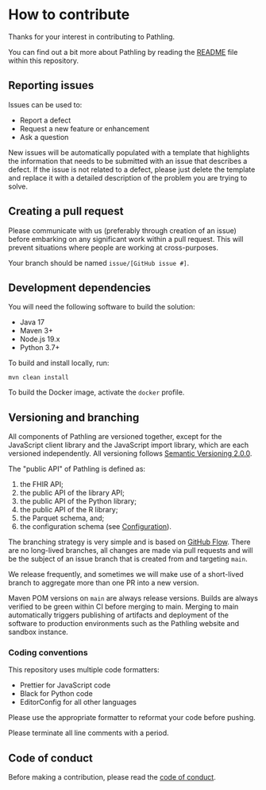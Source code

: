 # How to contribute

Thanks for your interest in contributing to Pathling.

You can find out a bit more about Pathling by reading the [README](README.md)
file within this repository.

## Reporting issues

Issues can be used to:

* Report a defect
* Request a new feature or enhancement
* Ask a question

New issues will be automatically populated with a template that highlights the
information that needs to be submitted with an issue that describes a defect. If
the issue is not related to a defect, please just delete the template and
replace it with a detailed description of the problem you are trying to solve.

## Creating a pull request

Please communicate with us (preferably through creation of an issue) before
embarking on any significant work within a pull request. This will prevent
situations where people are working at cross-purposes.

Your branch should be named `issue/[GitHub issue #]`.

## Development dependencies

You will need the following software to build the solution:

* Java 17
* Maven 3+
* Node.js 19.x
* Python 3.7+

To build and install locally, run:

```
mvn clean install
```

To build the Docker image, activate the `docker` profile.

## Versioning and branching

All components of Pathling are versioned together, except for the JavaScript
client library and the JavaScript import library, which are each versioned
independently. All versioning
follows [Semantic Versioning 2.0.0](https://semver.org/spec/v2.0.0.html).

The "public API" of Pathling is defined as:

1. the FHIR API;
2. the public API of the library API;
3. the public API of the Python library;
3. the public API of the R library;
4. the Parquet schema, and;
5. the configuration schema (see
   [Configuration](https://pathling.csiro.au/docs/configuration.html)).

The branching strategy is very simple and is based on
[GitHub Flow](https://guides.github.com/introduction/flow/). There are no
long-lived branches, all changes are made via pull requests and will be the
subject of an issue branch that is created from and targeting `main`.

We release frequently, and sometimes we will make use of a short-lived branch to
aggregate more than one PR into a new version.

Maven POM versions on `main` are always release versions. Builds are always
verified to be green within CI before merging to main. Merging to main
automatically triggers publishing of artifacts and deployment of the software to
production environments such as the Pathling website and sandbox instance.

### Coding conventions

This repository uses multiple code formatters:
- Prettier for JavaScript code
- Black for Python code  
- EditorConfig for all other languages

Please use the appropriate formatter to reformat your code before pushing.

Please terminate all line comments with a period.

## Code of conduct

Before making a contribution, please read the
[code of conduct](CODE_OF_CONDUCT.md).
